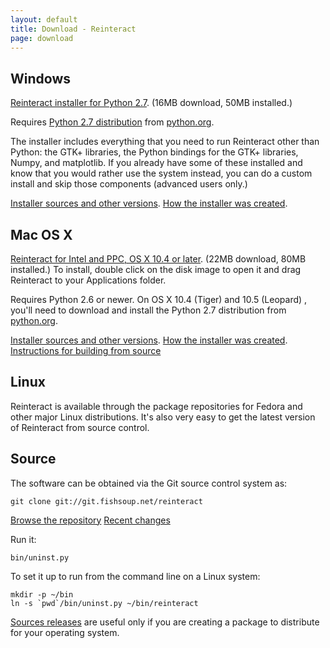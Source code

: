 ```yaml
---
layout: default
title: Download - Reinteract
page: download
---
```


<h2><a id="Windows">Windows</a></h2>

[Reinteract installer for Python 2.7](http://download.reinteract.org/windows/Reinteract-0.5.10-python2.7.msi). (16MB download, 50MB installed.)

Requires [Python 2.7 distribution](http://www.python.org/ftp/python/2.7.2/python-2.7.2.msi) from [python.org](http://python.org/download/).

The installer includes everything that you need to run Reinteract other than Python: the GTK+ libraries, the Python bindings for the GTK+ libraries, Numpy, and matplotlib. If you already have some of these installed and know that you would rather use the system instead, you can do a custom install and skip those components (advanced users only.)

[Installer sources and other versions](http://download.reinteract.org/windows/). [How the installer was created](http://git.fishsoup.net/cgit/reinteract/tree/tools/build_msi/README).

<h2><a id="MacOSX">Mac OS X</a></h2>

[Reinteract for Intel and PPC, OS X 10.4 or later](http://download.reinteract.org/osx/Reinteract-0.5.9.dmg). (22MB download, 80MB installed.) To install, double click on the disk image to open it and drag Reinteract to your Applications folder.

Requires Python 2.6 or newer. On OS X 10.4 (Tiger) and 10.5 (Leopard) , you'll need to download and install the Python 2.7 distribution from [python.org](http://python.org/download).

[Installer sources and other versions](http://download.reinteract.org/osx/). [How the installer was created](http://git.fishsoup.net/cgit/reinteract/tree/tools/build_bundle/README). [Instructions for building from source](http://git.fishsoup.net/cgit/reinteract/tree/tools/build_deps_osx/README)

<h2><a id="Linux">Linux</a></h2>

Reinteract is available through the package repositories for Fedora and other major Linux distributions. It's also very easy to get the latest version of Reinteract from source control.

<h2><a id="Source">Source</a></h2>

The software can be obtained via the Git source control system as:

```
git clone git://git.fishsoup.net/reinteract
```

[Browse the repository](http://git.fishsoup.net/cgit/reinteract/tree/) [Recent changes](http://git.fishsoup.net/cgit/reinteract/log/)

Run it:

    bin/uninst.py

To set it up to run from the command line on a Linux system:

    mkdir -p ~/bin
    ln -s `pwd`/bin/uninst.py ~/bin/reinteract

[Sources releases](http://download.reinteract.org/sources/) are useful only if you are creating a package to distribute for your operating system.

